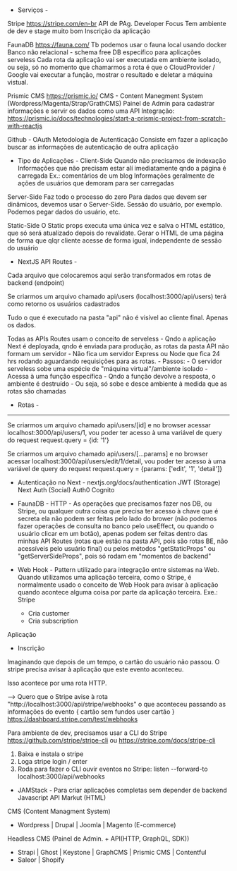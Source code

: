 # 


- Serviços -

Stripe
https://stripe.com/en-br
API de PAg. Developer Focus
Tem ambiente de dev e stage muito bom
Inscrição da aplicação

FaunaDB
https://fauna.com/
Tb podemos usar o fauna local usando docker
Banco não relacional - schema free
DB específico para aplicações serveless
Cada rota da aplicação vai ser executada em ambiente isolado, ou seja, só no momento que chamarmos a rota é que o CloudProvider / Google vai executar a função, mostrar o resultado e deletar a máquina vistual.

Prismic CMS 
https://prismic.io/
CMS - Content Manegment System (Wordpress/Magenta/Strap/GrathCMS)
Painel de Admin para cadastrar informações e servir os dados como uma API
Integração: https://prismic.io/docs/technologies/start-a-prismic-project-from-scratch-with-reactjs

Github - OAuth
Metodologia de Autenticação
Consiste em fazer a aplicação buscar as informações de autenticação de outra aplicação


- Tipo de Aplicações -
Client-Side
Quando não precisamos de indexação
Informações que não precisam estar alí imediatamente qndo a página é carregada
Ex.: comentários de um blog
Informações geralmente de ações de usuários que demoram para ser carregadas

Server-Side
Faz todo o processo do zero
Para dados que devem ser dinâmicos, devemos usar o Server-Side. Sessão do usuário, por exemplo.
Podemos pegar dados do usuário, etc.

Static-Side
O Static props executa uma única vez e salva o HTML estático, que só será atualizado depois do revalidate.
Gerar o HTML de uma página de forma que qlqr cliente acesse de forma igual, independente de sessão do usuário



- NextJS API Routes -

Cada arquivo que colocaremos aqui serão transformados em rotas de backend (endpoint)

Se criarmos um arquivo chamado api/users (localhost:3000/api/users) terá como retorno os usuários cadastrados

Tudo o que é executado na pasta "api" não é visível ao cliente final. Apenas os dados.

Todas as APIs Routes usam o conceito de serveless
    - Qndo a aplicação Next é deployada, qndo é enviada para produção, as rotas da pasta API não formam um servidor
    - Não fica um servidor Express ou Node que fica 24 hrs rodando aguardando requisições para as rotas.
    - Passos:
        - O servidor serveless sobe uma espécie de "máquina virtual"/ambiente isolado
        - Acessa à uma função específica 
        - Qndo a função devolve a resposta, o ambiente é destruído
        - Ou seja, só sobe e desce ambiente à medida que as rotas são chamadas


- Rotas - 
----------------------------
Se criarmos um arquivo chamado api/users/[id] e no browser acessar localhost:3000/api/users/1,
vou poder ter acesso à uma variável de query do request
request.query = {id: '1'}

Se criarmos um arquivo chamado api/users/[...params] e no browser acessar localhost:3000/api/users/edit/1/detail,
vou poder ter acesso à uma variável de query do request
request.query = {params: ['edit', '1', 'detail']}


- Autenticação no Next - 
nextjs.org/docs/authentication
JWT (Storage)
Next Auth (Social)
Auth0
Cognito


- FaunaDB - HTTP -
As operações que precisamos fazer nos DB, ou Stripe, ou qualquer outra coisa que precisa ter acesso à chave que é secreta ela não podem ser feitas pelo lado do brower (não podemos fazer operações de consulta no banco pelo useEffect, ou quando o usuário clicar em um botão), apenas podem ser feitas dentro das minhas API Routes (rotas que estão na pasta API, pois são rotas BE, não acessíveis pelo usuário final) ou pelos métodos "getStaticProps" ou "getServerSideProps", pois só rodam em "momentos de backend" 


- Web Hook -
Pattern utilizado para integração entre sistemas na Web.
Quando utilizamos uma aplicação terceira, como o Stripe, é normalmente usado o conceito de Web Hook para avisar à aplicação quando acontece alguma coisa por parte da aplicação terceira.
Exe.:
Stripe
   - Cria customer
   - Cria subscription

Aplicação
   - Inscrição

Imaginando que depois de um tempo, o cartão do usuário não passou.
O stripe precisa avisar à aplicação que este evento aconteceu.

Isso acontece por uma rota HTTP.

--> Quero que o Stripe avise à rota "http://localhost:3000/api/stripe/webhooks" o que aconteceu passando as informações do evento
  {
    cartão sem fundos
    user
    cartão
  }
https://dashboard.stripe.com/test/webhooks

Para ambiente de dev, precisamos usar a CLI do Stripe
https://github.com/stripe/stripe-cli ou https://stripe.com/docs/stripe-cli

1. Baixa e instala o stripe
2. Loga
stripe login / enter
3. Roda para fazer o CLI ouvir eventos no Stripe: listen --forward-to localhost:3000/api/webhooks


- JAMStack -
Para criar aplicações completas sem depender de backend
Javascript API Markut (HTML)

CMS (Content Managment System)
- Wordpress | Drupal | Joomla | Magento (E-commerce)

Headless CMS (Painel de Admin. + API(HTTP, GraphQL, SDK))
- Strapi | Ghost | Keystone | GraphCMS | Prismic CMS | Contentful
- Saleor | Shopify